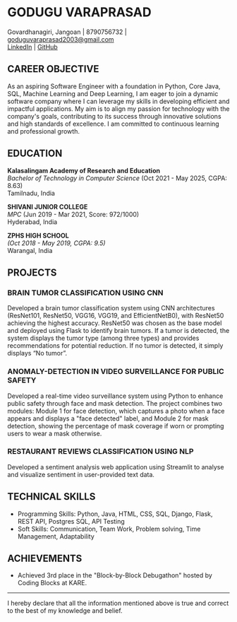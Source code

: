 # GODUGU VARAPRASAD
Govardhanagiri, Jangoan | 8790756732 | goduguvaraprasad2003@gmail.com  
[LinkedIn](#) | [GitHub](#)

## CAREER OBJECTIVE

As an aspiring Software Engineer with a foundation in Python, Core Java, SQL, Machine Learning and Deep Learning, I am eager to join a dynamic software company where I can leverage my skills in developing efficient and impactful applications. My aim is to align my passion for technology with the company's goals, contributing to its success through innovative solutions and high standards of excellence. I am committed to continuous learning and professional growth.

## EDUCATION

**Kalasalingam Academy of Research and Education**  
*Bachelor of Technology in Computer Science* (Oct 2021 - May 2025, CGPA: 8.63)  
Tamilnadu, India

**SHIVANI JUNIOR COLLEGE**  
*MPC* (Jun 2019 - Mar 2021, Score: 972/1000)  
Hyderabad, India

**ZPHS HIGH SCHOOL**  
*(Oct 2018 - May 2019, CGPA: 9.5)*  
Warangal, India

## PROJECTS

### BRAIN TUMOR CLASSIFICATION USING CNN
Developed a brain tumor classification system using CNN architectures (ResNet101, ResNet50, VGG16, VGG19, and EfficientNetB0), with ResNet50 achieving the highest accuracy. ResNet50 was chosen as the base model and deployed using Flask to identify brain tumors. If a tumor is detected, the system displays the tumor type (among three types) and provides recommendations for potential reduction. If no tumor is detected, it simply displays “No tumor”.

### ANOMALY-DETECTION IN VIDEO SURVEILLANCE FOR PUBLIC SAFETY
Developed a real-time video surveillance system using Python to enhance public safety through face and mask detection. The project combines two modules: Module 1 for face detection, which captures a photo when a face appears and displays a "face detected" label, and Module 2 for mask detection, showing the percentage of mask coverage if worn or prompting users to wear a mask otherwise.

### RESTAURANT REVIEWS CLASSIFICATION USING NLP
Developed a sentiment analysis web application using Streamlit to analyse and visualize sentiment in user-provided text data.

## TECHNICAL SKILLS

- Programming Skills: Python, Java, HTML, CSS, SQL, Django, Flask, REST API, Postgres SQL, API Testing
- Soft Skills: Communication, Team Work, Problem solving, Time Management, Adaptability

## ACHIEVEMENTS

- Achieved 3rd place in the "Block-by-Block Debugathon" hosted by Coding Blocks at KARE.

---
I hereby declare that all the information mentioned above is true and correct to the best of my knowledge and belief.
